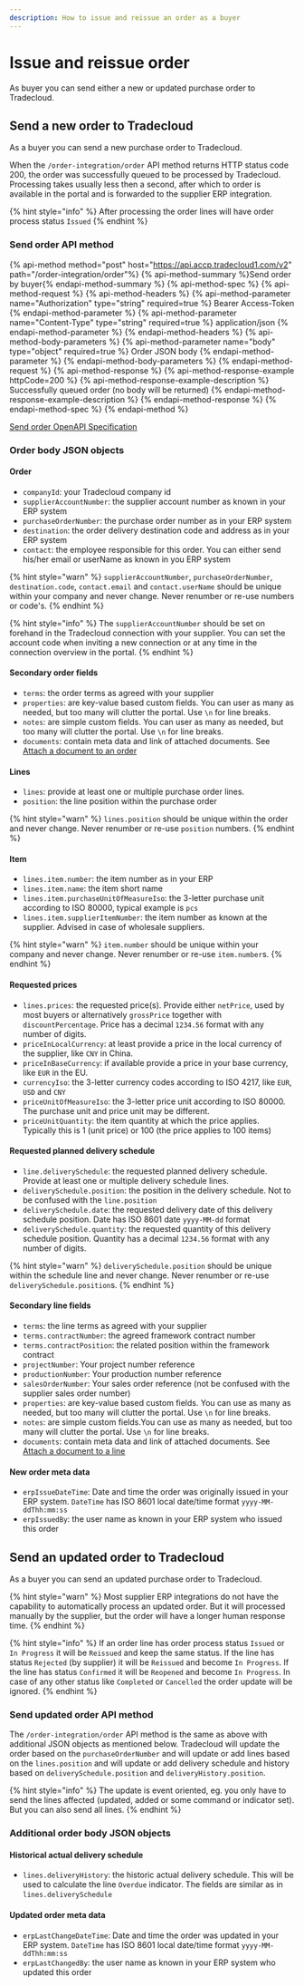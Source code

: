 ```yaml
---
description: How to issue and reissue an order as a buyer
---
```


# Issue and reissue order

As buyer you can send either a new or updated purchase order to Tradecloud.

## Send a new order to Tradecloud

As a buyer you can send a new purchase order to Tradecloud.

When the `/order-integration/order` API method returns HTTP status code 200, the order was successfully queued to be processed by Tradecloud. Processing takes usually less then a second, after which to order is available in the portal and is forwarded to the supplier ERP integration.

{% hint style="info" %}
After processing the order lines will have order process status `Issued`
{% endhint %}

### Send order API method

{% api-method method="post" host="https://api.accp.tradecloud1.com/v2" path="/order-integration/order"%}
{% api-method-summary %}Send order by buyer{% endapi-method-summary %}
{% api-method-spec %}
{% api-method-request %}
{% api-method-headers %}
{% api-method-parameter name="Authorization" type="string" required=true %} Bearer Access-Token {% endapi-method-parameter %}
{% api-method-parameter name="Content-Type" type="string" required=true %} application/json {% endapi-method-parameter %}
{% endapi-method-headers %}
{% api-method-body-parameters %}
{% api-method-parameter name="body" type="object" required=true %} Order JSON body {% endapi-method-parameter %}
{% endapi-method-body-parameters %}
{% endapi-method-request %}
{% api-method-response %}
{% api-method-response-example httpCode=200 %}
{% api-method-response-example-description %} Successfully queued order (no body will be returned) {% endapi-method-response-example-description %}
{% endapi-method-response %}
{% endapi-method-spec %}
{% endapi-method %}

 [Send order OpenAPI Specification](https://swagger-ui.accp.tradecloud1.com/?url=https://api.accp.tradecloud1.com/v2/order-integration/specs.yaml#/order-integration/sendOrderByBuyerRoute)

### Order body JSON objects

#### Order

- `companyId`: your Tradecloud company id
- `supplierAccountNumber`: the supplier account number as known in your ERP system
- `purchaseOrderNumber`: the purchase order number as in your ERP system
- `destination`: the order delivery destination code and address as in your ERP system
- `contact`: the employee responsible for this order. You can either send his/her email or userName as known in you ERP system
  
{% hint style="warn" %}
`supplierAccountNumber`, `purchaseOrderNumber`, `destination.code`, `contact.email` and `contact.userName` should be unique within your company and never change. Never renumber or re-use numbers or code's.
{% endhint %}

{% hint style="info" %}
The `supplierAccountNumber` should be set on forehand in the Tradecloud connection with your supplier. You can set the account code when inviting a new connection or at any time in the connection overview in the portal.
{% endhint %}

#### Secondary order fields

- `terms`: the order terms as agreed with your supplier
- `properties`: are key-value based custom fields. You can user as many as needed, but too many will clutter the portal. Use `\n` for line breaks.
- `notes`: are simple custom fields. You can user as many as needed, but too many will clutter the portal. Use `\n` for line breaks.
- `documents`: contain meta data and link of attached documents. See [Attach a document to an order](order/buyer/attach-document.md)

#### Lines

- `lines`: provide at least one or multiple purchase order lines.
- `position`: the line position within the purchase order

{% hint style="warn" %}
`lines.position` should be unique within the order and never change.
Never renumber or re-use `position` numbers.
{% endhint %}

#### Item

- `lines.item.number`: the item number as in your ERP
- `lines.item.name`: the item short name
- `lines.item.purchaseUnitOfMeasureIso`: the 3-letter purchase unit according to ISO 80000, typical example is `pcs`
- `lines.item.supplierItemNumber`: the item number as known at the supplier. Advised in case of wholesale suppliers.

{% hint style="warn" %}
`item.number` should be unique within your company and never change.
Never renumber or re-use `item.number`s.
{% endhint %}

#### Requested prices

- `lines.prices`: the requested price(s). Provide either `netPrice`, used by most buyers or alternatively `grossPrice` together with `discountPercentage`. Price has a decimal `1234.56` format with any number of digits.
- `priceInLocalCurrency`: at least provide a price in the local currency of the supplier, like `CNY` in China.
- `priceInBaseCurrency`: if available provide a price in your base currency, like `EUR` in the EU.
- `currencyIso`: the 3-letter currency codes according to ISO 4217, like `EUR`, `USD` and `CNY`
- `priceUnitOfMeasureIso`: the 3-letter price unit according to ISO 80000. The purchase unit and price unit may be different.
- `priceUnitQuantity`: the item quantity at which the price applies. Typically this is 1 (unit price) or 100 (the price applies to 100 items)

#### Requested planned delivery schedule

- `line.deliverySchedule`: the requested planned delivery schedule. Provide at least one or multiple delivery schedule lines.
- `deliverySchedule.position`: the position in the delivery schedule. Not to be confused with the `line.position`
- `deliverySchedule.date`: the requested delivery date of this delivery schedule position. Date has ISO 8601 date `yyyy-MM-dd` format
- `deliverySchedule.quantity`: the requested quantity of this delivery schedule position. Quantity has a decimal `1234.56` format with any number of digits.

{% hint style="warn" %}
`deliverySchedule.position` should be unique within the schedule line and never change.
Never renumber or re-use `deliverySchedule.position`s.
{% endhint %}

#### Secondary line fields

- `terms`: the line terms as agreed with your supplier
- `terms.contractNumber`: the agreed framework contract number
- `terms.contractPosition`: the related position within the framework contract
- `projectNumber`: Your project number reference
- `productionNumber`:  Your production number reference
- `salesOrderNumber`:  Your sales order reference (not be confused with the supplier sales order number)
- `properties`: are key-value based custom fields. You can use as many as needed, but too many will clutter the portal.  Use `\n` for line breaks.
- `notes`: are simple custom fields.You can use as many as needed, but too many will clutter the portal. Use `\n` for line breaks.
- `documents`: contain meta data and link of attached documents. See [Attach a document to a line](order/buyer/attach-document.md)

#### New order meta data

- `erpIssueDateTime`: Date and time the order was originally issued in your ERP system. `DateTime` has ISO 8601 local date/time format `yyyy-MM-ddThh:mm:ss`
- `erpIssuedBy`: the user name as known in your ERP system who issued this order

## Send an updated order to Tradecloud

As a buyer you can send an updated purchase order to Tradecloud.

{% hint style="warn" %}
Most supplier ERP integrations do not have the capability to automatically process an updated order. But it will processed manually by the supplier, but the order will have a longer human response time.
{% endhint %}

{% hint style="info" %}
If an order line has order process status `Issued` or `In Progress` it will be `Reissued` and keep the same status.
If the line has status `Rejected` (by supplier) it will be `Reissued` and become `In Progress`.
If the line has status `Confirmed` it will be `Reopened` and become `In Progress`.
In case of any other status like `Completed` or `Cancelled` the order update will be ignored.
{% endhint %}

### Send updated order API method

The `/order-integration/order` API method is the same as above with additional JSON objects as mentioned below. Tradecloud will update the order based on the `purchaseOrderNumber` and will update or add lines based on the `lines.position` and will update or add delivery schedule and history based on `deliverySchedule.position` and `deliveryHistory.position`.

{% hint style="info" %}
The update is event oriented, eg. you only have to send the lines affected (updated, added or some command or  indicator set). But you can also send all lines.
{% endhint %}

### Additional order body JSON objects

#### Historical actual delivery schedule

- `lines.deliveryHistory`: the historic actual delivery schedule. This will be used to calculate the line `Overdue` indicator. The fields are similar as in `lines.deliverySchedule`

#### Updated order meta data

- `erpLastChangeDateTime`: Date and time the order was updated in your ERP system. `DateTime` has ISO 8601 local date/time format `yyyy-MM-ddThh:mm:ss`
- `erpLastChangedBy`: the user name as known in your ERP system who updated this order
